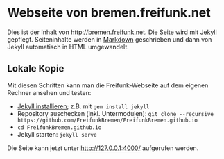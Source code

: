 # Webseite von bremen.freifunk.net #

Dies ist der Inhalt von http://bremen.freifunk.net. Die Seite wird mit [Jekyll](http://jekyllrb.com) gepflegt. Seiteninhalte werden in [Markdown](http://markdown.de/syntax/) geschrieben und dann von Jekyll automatisch in HTML umgewandelt.

## Lokale Kopie ##

Mit diesen Schritten kann man die Freifunk-Webseite auf dem eigenen Rechner ansehen und testen:

* [Jekyll installieren](http://jekyllrb.com/docs/installation/); z.B. mit `gem install jekyll`
* Repository auschecken (inkl. Untermodulen): `git clone --recursive https://github.com/FreifunkBremen/FreifunkBremen.github.io`
* `cd FreifunkBremen.github.io`
* Jekyll starten: `jekyll serve`

Die Seite kann jetzt unter http://127.0.0.1:4000/ aufgerufen werden.
